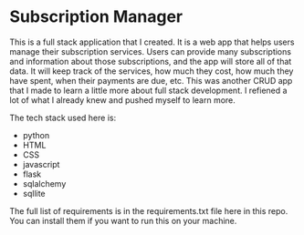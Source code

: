 # Subscription Manager

This is a full stack application that I created. It is a web app that helps users manage their subscription services. Users can provide many subscriptions and information about those subscriptions, 
and the app will store all of that data. It will keep track of the services, how much they cost, how much they have spent, when their payments are due, etc. This was another CRUD app that I made to learn a little more about full stack development. I refiened a lot of what I already knew and pushed myself to learn more. 

The tech stack used here is:
* python
* HTML
* CSS
* javascript
* flask
* sqlalchemy
* sqllite 

The full list of requirements is in the requirements.txt file here in this repo. You can install them if you want to run this on your machine. 